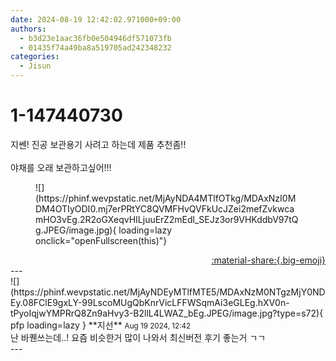 ```yaml
---
date: 2024-08-19 12:42:02.971000+09:00
authors:
  - b3d23e1aac36fb0e504946df571073fb
  - 01435f74a49ba8a519705ad242348232
categories:
  - Jisun
---
```


# 1-147440730

<div class="post-container" markdown="1">
<div class="content-container md-sidebar__scrollwrap" markdown="1">

지쎈! 진공 보관용기 사려고 하는데 제품 추천좀!!<br><br>야채를 오래 보관하고싶어!!!
<figure markdown="1">
![](https://phinf.wevpstatic.net/MjAyNDA4MTlfOTkg/MDAxNzI0MDM4OTIyODI0.mj7erPRtYC8QVMFHvQVFkUcJZei2mefZvkwcamHO3vEg.2R2oGXeqvHILjuuErZ2mEdl_SEJz3or9VHKddbV97tQg.JPEG/image.jpg){ loading=lazy onclick="openFullscreen(this)"}
</figure>


</div>
</div>

<div style="text-align: right;" markdown="1">
<a href="https://weverse.io/fromis9/fanpost/1-147440730" style="text-align: right;">:material-share:{.big-emoji}</a>
</div>
---

<div class="comments-container md-sidebar__scrollwrap" markdown="1">
<div class="comment" markdown="1">
<div class='id-container' markdown="1">
![](https://phinf.wevpstatic.net/MjAyNDEyMTlfMTE5/MDAxNzM0NTgzMjY0NDEy.08FClE9gxLY-99LscoMUgQbKnrVicLFFWSqmAi3eGLEg.hXV0n-tPyoIqjwYMPRrQ8Zn9aHvy3-B2llL4LWAZ_bEg.JPEG/image.jpg?type=s72){ pfp loading=lazy }
**<span class="artist">지선</span>** <small>Aug 19 2024, 12:42</small><br>
</div>
<div class='comment-body' markdown="1">
난 바퀜쓰는데..! 요즘 비슷한거 많이 나와서 최신버전 후기 좋는거 ㄱㄱ
</div>
</div>
</div>
---

